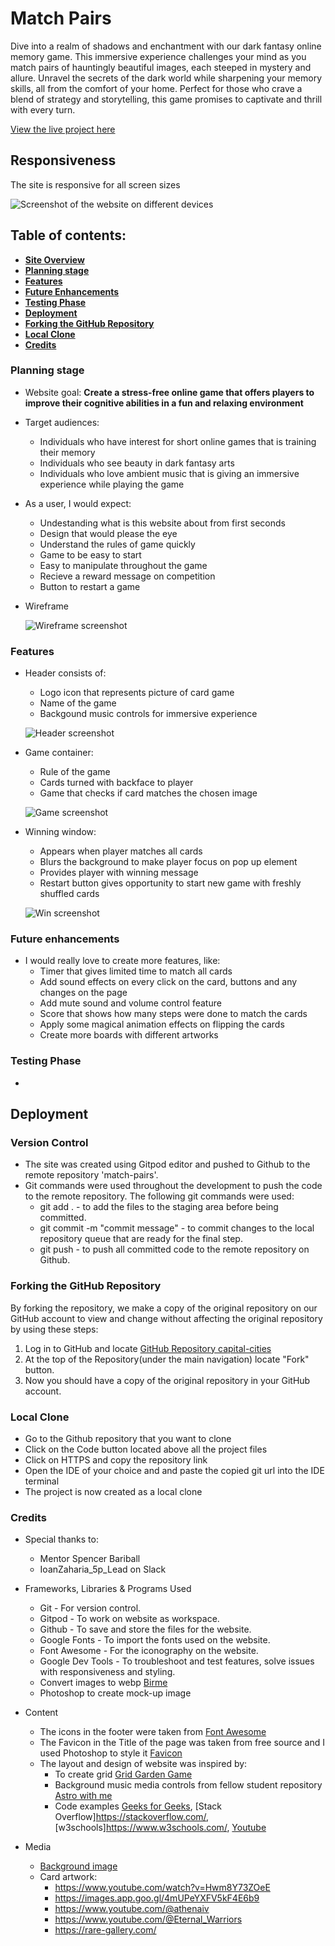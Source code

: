 # Match Pairs
Dive into a realm of shadows and enchantment with our dark fantasy online memory game.
This immersive experience challenges your mind as you match pairs of hauntingly beautiful images, each steeped in mystery and allure. Unravel the secrets of the dark world while sharpening your memory skills, all from the comfort of your home. Perfect for those who crave a blend of strategy and storytelling, this game promises to captivate and thrill with every turn.

[View the live project here](https://anna-exe.github.io/match-pairs/)

##  Responsiveness
The site is responsive for all screen sizes

![Screenshot of the website on different devices](assets/images/readme-images/mockup.png)


## Table of contents:
* [**Site Overview**](#site-overview)
* [**Planning stage**](#planning-stage)
* [**Features**](#features)
* [**Future Enhancements**](#future-enhancements)
* [**Testing Phase**](#testing-phase)
* [**Deployment**](#deployment)
* [**Forking the GitHub Repository**](#forking-the-gitHub-repository)
* [**Local Clone**](#local-clone)
* [**Credits**](#credits)

### Planning stage
* Website goal:
    **Create a stress-free online game that offers players to improve their cognitive abilities in a fun and relaxing environment**

* Target audiences:
    - Individuals who have interest for short online games that is training their memory
    - Individuals who see beauty in dark fantasy arts
    - Individuals who love ambient music that is giving an immersive experience while playing the game

* As a user, I would expect:
    - Undestanding what is this website about from first seconds
    - Design that would please the eye
    - Understand the rules of game quickly
    - Game to be easy to start
    - Easy to manipulate throughout the game
    - Recieve a reward message on competition
    - Button to restart a game

* Wireframe

    ![Wireframe screenshot](/assets/images/readme-images/wireframe.png)

### Features
* Header consists of:
    - Logo icon that represents picture of card game
    - Name of the game
    - Backgound music controls for immersive experience

    ![Header screenshot](/assets/images/readme-images/header.png)

* Game container:
    - Rule of the game
    - Cards turned with backface to player
    - Game that checks if card matches the chosen image
    
    ![Game screenshot](/assets/images/readme-images/game.png)

* Winning window:
    - Appears when player matches all cards
    - Blurs the background to make player focus on pop up element
    - Provides player with winning message
    - Restart button gives opportunity to start new game with freshly shuffled cards
    
    ![Win screenshot](/assets/images/readme-images/win.png)

### Future enhancements
* I would really love to create more features, like:
    - Timer that gives limited time to match all cards
    - Add sound effects on every click on the card, buttons and any changes on the page
    - Add mute sound and volume control feature
    - Score that shows how many steps were done to match the cards
    - Apply some magical animation effects on flipping the cards
    - Create more boards with different artworks


### Testing Phase
* 

## Deployment

### Version Control
-   The site was created using Gitpod editor and pushed to Github to the remote repository 'match-pairs'.
-   Git commands were used throughout the development to push the code to the remote repository. The following git commands were used:
    -   git add . - to add the files to the staging area before being committed.
    -   git commit -m "commit message" - to commit changes to the local repository queue that are ready for the final step.
    -   git push - to push all committed code to the remote repository on Github.

### Forking the GitHub Repository
By forking the repository, we make a copy of the original repository on our GitHub account to view and change without affecting the original repository by using these steps:

1. Log in to GitHub and locate [GitHub Repository capital-cities](https://github.com/Anna-exe/match-pairs)
2. At the top of the Repository(under the main navigation) locate "Fork" button.
3. Now you should have a copy of the original repository in your GitHub account.

### Local Clone
-   Go to the Github repository that you want to clone
-   Click on the Code button located above all the project files
-   Click on HTTPS and copy the repository link
-   Open the IDE of your choice and and paste the copied git url into the IDE terminal
-   The project is now created as a local clone

### Credits
* Special thanks to:
    - Mentor Spencer Bariball
    - IoanZaharia_5p_Lead on Slack 

* Frameworks, Libraries & Programs Used

    - Git - For version control.
    - Gitpod - To work on website as workspace.
    - Github - To save and store the files for the website.
    - Google Fonts - To import the fonts used on the website.
    - Font Awesome - For the iconography on the website.
    - Google Dev Tools - To troubleshoot and test features, solve issues with responsiveness and 
    styling.
    - Convert images to webp [Birme](https://www.birme.net/)
    - Photoshop to create mock-up image

* Content
    -   The icons in the footer were taken from [Font Awesome](https://fontawesome.com/)
    -   The Favicon in the Title of the page was taken from free source and I used Photoshop to style it [Favicon](https://www.vectorstock.com/)
    -   The layout and design of website was inspired by:
        - To create grid [Grid Garden Game](https://codepip.com/games/grid-garden/)
        - Background music media controls from fellow student repository [Astro with me](https://github.com/preeticancode/astro-with-me/)
        - Code examples [Geeks for Geeks](https://www.geeksforgeeks.org/), [Stack Overflow]https://stackoverflow.com/, [w3schools]https://www.w3schools.com/, [Youtube](https:/youtube.com/)

* Media
    - [Background image](https://www.bhmpics.com/)
    - Card artwork: 
        - https://www.youtube.com/watch?v=Hwm8Y73ZOeE
        - https://images.app.goo.gl/4mUPeYXFV5kF4E6b9
        - https://www.youtube.com/@athenaiv
        - https://www.youtube.com/@Eternal_Warriors
        - https://rare-gallery.com/
